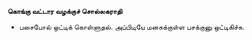 **கொங்கு வட்டார வழக்குச் சொல்லகராதி**
- பசைபோல் ஒட்டிக் கொள்ளுதல். அப்பிடியே மனசுக்குள்ள பசக்குனு ஒட்டிகிச்சு.

